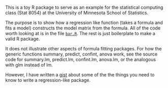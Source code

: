 This is a toy R package to serve as an example for the statistical computing
class (Stat 8054) at the University of Minnesota School of Statistics.

The purpose is to show how a regression like function (takes a formula and
fits a model) constructs the model matrix from the formula.  All of the
code worth looking at is in the file [`bar.R`](package/bar/R/bar.R).
The rest is just boilerplate to make a valid R package.

It does not illustrate other aspects of formula fitting packages.  For how
the generic functions summary, predict, confint, anova work, see the source
code for summary.lm, predict.lm, confint.lm, anova.lm, or the analogous
with glm instead of lm.

However, I have written a [gist](https://gist.github.com/cjgeyer/2056ae760b6cf696b551a9542b73d21d) about some of the the things you need to know to write a regression-like package.
